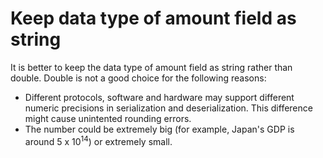 # Keep data type of amount field as string

It is better to keep the data type of amount field as string rather than double. Double is not a good choice for the following reasons:
- Different protocols, software and hardware may support different numeric precisions in serialization and deserialization. This difference might cause unintented rounding errors.
- The number could be extremely big (for example, Japan's GDP is around 5 x 10<sup>14</sup>) or extremely small.
